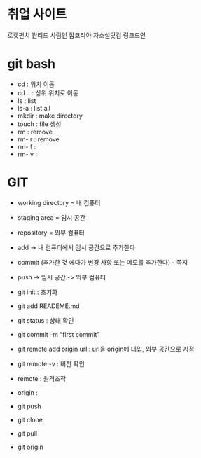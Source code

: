 # 취업 사이트

로켓펀치
원티드
사람인
잡코리아
자소설닷컴
링크드인

# git bash

- cd : 위치 이동
- cd .. : 상위 위치로 이동
- ls : list
- ls-a : list all
- mkdir : make directory
- touch : file 생성
- rm : remove
- rm- r : remove
- rm- f :
- rm- v :

# GIT

- working directory = 내 컴퓨터
- staging area = 임시 공간
- repository = 외부 컴퓨터

- add -> 내 컴퓨터에서 임시 공간으로 추가한다
- commit (추가한 것 에다가 변경 사항 또는 메모를 추가한다) - 쪽지
- push -> 임시 공간 -> 외부 컴퓨터

- git init : 초기화
- git add READEME.md
- git status : 상태 확인
- git commit -m “first commit”
- git remote add origin url : url을 origin에 대입, 외부 공간으로 지정
- git remote -v : 버전 확인
- remote : 원격조작
- origin :
- git push
- git clone
- git pull
- git origin
